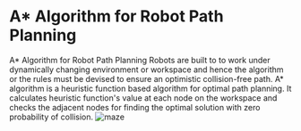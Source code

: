 # A* Algorithm for Robot Path Planning
A* Algorithm for Robot Path Planning
Robots are built to to work under dynamically changing environment or workspace and hence the algorithm or the rules must be devised to ensure an optimistic collision-free path. A* algorithm is a heuristic function based algorithm for optimal path planning. It calculates heuristic function's value at each node on the workspace and checks the adjacent nodes for finding the optimal solution with zero probability of collision.
![maze](https://user-images.githubusercontent.com/47361086/126357257-30be57d4-b315-44db-89d4-e474e78cb072.png)
